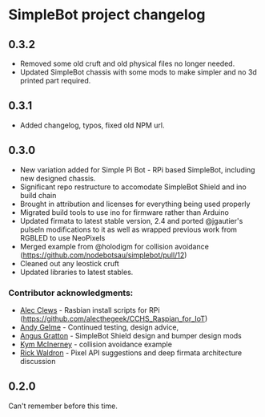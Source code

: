 # SimpleBot project changelog

## 0.3.2

* Removed some old cruft and old physical files no longer needed.
* Updated SimpleBot chassis with some mods to make simpler and no 3d printed part required.


## 0.3.1

* Added changelog, typos, fixed old NPM url.

## 0.3.0

* New variation added for Simple Pi Bot - RPi based SimpleBot, including new designed chassis.
* Significant repo restructure to accomodate SimpleBot Shield and ino build chain
* Brought in attribution and licenses for everything being used properly
* Migrated build tools to use ino for firmware rather than Arduino
* Updated firmata to latest stable version, 2.4 and ported @jgautier's pulseIn
modifications to it as well as wrapped previous work from RGBLED to use NeoPixels
* Merged example from @holodigm for collision avoidance (https://github.com/nodebotsau/simplebot/pull/12)
* Cleaned out any leostick cruft
* Updated libraries to latest stables.

### Contributor acknowledgments:

* [Alec Clews](https://github.com/alecthegeek) - Rasbian install scripts for RPi (https://github.com/alecthegeek/CCHS_Raspian_for_IoT)
* [Andy Gelme](https://github.com/geekscape) - Continued testing, design advice, 
* [Angus Gratton](https://github.com/projectgus) - SimpleBot Shield design and bumper design mods
* [Kym McInerney](https://github.com/holodigm) - collision avoidance example
* [Rick Waldron](https://github.com/rwaldron) - Pixel API suggestions and deep firmata architecture discussion

## 0.2.0

Can't remember before this time.
